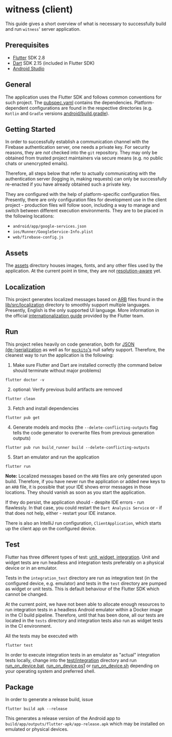 # witness (client)

This guide gives a short overview of what is necessary to successfully build and run `witness`' server application.

## Prerequisites

* [Flutter](https://flutter.dev/) SDK 2.8
* [Dart](https://dart.dev/) SDK 2.15 (included in Flutter SDK)
* [Android Studio](https://developer.android.com/studio)

## General

The application uses the Flutter SDK and follows common conventions for such project. The [pubspec.yaml](pubspec.yaml)
contains the dependencies. Platform-dependent configurations are found in the respective directories (e.g. `Kotlin`
and `Gradle` versions [android/build.gradle](android/build.gradle)).

## Getting Started

In order to successfully establish a communication channel with the Firebase authentication server, one needs a private
key. For security reasons, they are _not_ checked into the `git` repository. They may only be obtained from trusted
project maintainers via secure means (e.g. no public chats or unencrypted emails).

Therefore, all steps below that refer to actually communicating with the authentication server (logging in, making
requests) can only be successfully re-enacted if you have already obtained such a private key.

They are configured with the help of platform-specific configuration files. Presently, there are only configuration
files for development use in the client project - production files will follow soon, including a way to manage and
switch between different execution environments. They are to be placed in the following locations:

* `android/app/google-services.json`
* `ios/Runner/GoogleService-Info.plist`
* `web/firebase-config.js`

## Assets

The [assets](assets) directory houses images, fonts, and any other files used by the application. At the current point
in time, they are not [resolution-aware](https://flutter.dev/docs/development/ui/assets-and-images#resolution-aware)
yet.

## Localization

This project generates localized messages based on [ARB](https://localizely.com/flutter-arb/) files found in
the [lib/src/localization](lib/localization)
directory to smoothly support multiple languages. Presently, English is the only supported UI language. More information
in the
official [internationalization guide](https://flutter.dev/docs/development/accessibility-and-localization/internationalization)
provided by the Flutter team.

## Run

This project relies heavily on code generation, both
for [JSON (de-)serialization](https://docs.flutter.dev/development/data-and-backend/json#serializing-json-using-code-generation-libraries)
as well as for [`mockito`'s](https://github.com/dart-lang/mockito) null safety support. Therefore, the cleanest way to
run the application is the following:

1. Make sure Flutter and Dart are installed correctly (the command below should terminate without major problems)

```shell
flutter doctor -v
```

2. optional: Verify previous build artifacts are removed

```shell
flutter clean
```

3. Fetch and install dependencies

```shell
flutter pub get
```

4. Generate models and mocks (the `--delete-conflicting-outputs` flag tells the code generator to overwrite files from
   previous generation outputs)

```shell
flutter pub run build_runner build --delete-conflicting-outputs
```

5. Start an emulator and run the application

```shell
flutter run
```

**Note:** Localized messages based on the `ARB` files are only generated upon build. Therefore, if you have never run
the application or added new keys to an `ARB` file, it is possible that your IDE shows error messages in those
locations. They should vanish as soon as you start the application.

If they do persist, the application should - despite IDE errors - run flawlessly. In that case, you could restart
the `Dart Analysis Service` or - if that does not help, either - restart your IDE instance.

There is also an IntelliJ run configuration, `ClientApplication`, which starts up the client app on the configured
device.

## Test

Flutter has three different types of test: [unit, widget, integration](https://docs.flutter.dev/testing). Unit and
widget tests are run headless and integration tests preferably on a physical device or in an emulator.

Tests in the `integration_test` directory are run as integration test (in the configured device, e.g. emulator) and
tests in the `test` directory are pumped as widget or unit tests. This is default behaviour of the Flutter SDK which
cannot be changed.

At the current point, we have not been able to allocate enough resources to run integration tests in a headless Android
emulator within a Docker image in the CI build pipeline. Therefore, until that has been done, all our tests are located
in the `tests` directory and integration tests also run as widget tests in the CI environment.

All the tests may be executed with

```shell
flutter test
```

In order to execute integration tests in an emulator as "actual" integration tests locally, change into
the [test/integration](test/integration) directory and run [run_on_device.bat](test/integration/run_on_device.bat),
[run_on_device.ps1](test/integration/run_on_device.ps1) or [run_on_device.sh](test/integration/run_on_device.sh)
depending on your operating system and preferred shell.

## Package

In order to generate a release build, issue

```shell
flutter build apk --release
```

This generates a release version of the Android app to `build/app/outputs/flutter-apk/app-release.apk` which may be
installed on emulated or physical devices.